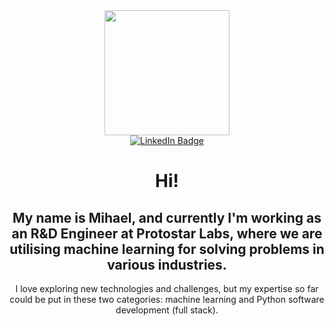 <div id="header" align="center">
  <img src="https://user-images.githubusercontent.com/73945306/180026579-931d6c9f-b188-452e-9450-d80b3e78a188.png" width="200"/>
  <div id="badges">
  <a href="https://www.linkedin.com/in/mihael-%C5%A1panovi%C4%87-7608581b9">
      <img src="https://img.shields.io/badge/LinkedIn-blue?style=for-the-badge&logo=linkedin&logoColor=white" alt="LinkedIn Badge"/>
  </a>
  
  </div>
  <img src="https://komarev.com/ghpvc/?username=Mihae283&style=flat-square&color=blue" alt=""/>
  <h1>
  Hi!
  </h1>
  <h2> My name is Mihael, and currently I'm working as an R&D Engineer at Protostar Labs, where we are utilising machine learning for solving problems in various industries. </h2>
  

I love exploring new technologies and challenges, but my expertise so far could be put in these two categories: machine learning and Python software development (full stack).

  <br/>
  
 </div>

